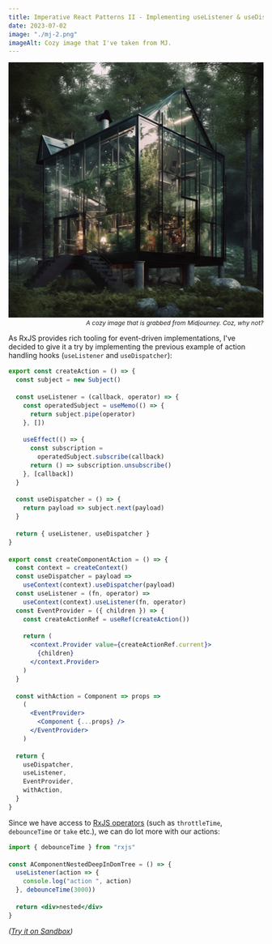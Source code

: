 ```yaml
---
title: Imperative React Patterns II - Implementing useListener & useDispatcher with RxJS
date: 2023-07-02
image: "./mj-2.png"
imageAlt: Cozy image that I've taken from MJ.
---
```


![A cozy image that is grabbed from Midjourney.](./mj-2.png)
<i style="display: flex;
    justify-content: flex-end;
    font-size: 12px;
    color: var(--theme-ui-colors-muted);">A cozy image that is grabbed from Midjourney. Coz, why not?</i>

As RxJS provides rich tooling for event-driven implementations, I've decided to give it a try by implementing the previous example of action handling hooks (`useListener` and `useDispatcher`):

```jsx
export const createAction = () => {
  const subject = new Subject()

  const useListener = (callback, operator) => {
    const operatedSubject = useMemo(() => {
      return subject.pipe(operator)
    }, [])

    useEffect(() => {
      const subscription =
        operatedSubject.subscribe(callback)
      return () => subscription.unsubscribe()
    }, [callback])
  }

  const useDispatcher = () => {
    return payload => subject.next(payload)
  }

  return { useListener, useDispatcher }
}

export const createComponentAction = () => {
  const context = createContext()
  const useDispatcher = payload =>
    useContext(context).useDispatcher(payload)
  const useListener = (fn, operator) =>
    useContext(context).useListener(fn, operator)
  const EventProvider = ({ children }) => {
    const createActionRef = useRef(createAction())

    return (
      <context.Provider value={createActionRef.current}>
        {children}
      </context.Provider>
    )
  }

  const withAction = Component => props =>
    (
      <EventProvider>
        <Component {...props} />
      </EventProvider>
    )

  return {
    useDispatcher,
    useListener,
    EventProvider,
    withAction,
  }
}
```

Since we have access to [RxJS operators](https://rxjs.dev/guide/operators) (such as `throttleTime`, `debounceTime` or `take` etc.), we can do lot more with our actions:

```jsx
import { debounceTime } from "rxjs"

const AComponentNestedDeepInDomTree = () => {
  useListener(action => {
    console.log("action ", action)
  }, debounceTime(3000))

  return <div>nested</div>
}
```

_([Try it on Sandbox](https://codesandbox.io/s/uselistener-usedispatch-with-rxjs-52f7f9))_
